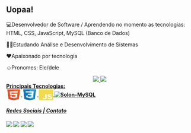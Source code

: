 ## Uopaa!

💻Desenvolvedor de Software / Aprendendo no momento as tecnologias: HTML, CSS, JavaScript, MySQL (Banco de Dados)

👨‍🎓Estudando Análise e Desenvolvimento de Sistemas

❤Apaixonado por tecnologia

☺Pronomes: Ele/dele

<div align="center">
  <a href="https://github.com/solon-santos-dev">
  <img height="180em" src="https://github-readme-stats.vercel.app/api?username=solon-santos-dev&show_icons=true&theme=tokyonight&include_all_commits=true&count_private=true"/>
  <img height="180em" src="https://github-readme-stats.vercel.app/api/top-langs/?username=solon-santos-dev&layout=compact&langs_count=7&theme=tokyonight"/>
</div
<h3><strong>Principais Tecnologias:<strong<<h3>
<div style="display: inline_block">
  <img align="center" alt="Solon-HTML" height="30" width="40" src="https://raw.githubusercontent.com/devicons/devicon/master/icons/html5/html5-original.svg">
  <img align="center" alt="Solon-CSS" height="30" width="40" src="https://raw.githubusercontent.com/devicons/devicon/master/icons/css3/css3-original.svg">
  <img align="center" alt="Solon-Js" height="30" width="40" src="https://raw.githubusercontent.com/devicons/devicon/master/icons/javascript/javascript-plain.svg">
  <img align= "center" alt= "Solon-MySQL" height= "30" width= "40" src="https://cdn.jsdelivr.net/gh/devicons/devicon/icons/mysql/mysql-original.svg" />
  
  <br>
  <h5> <strong>Redes Sociais | Contato<strong><h5>
  
   <a href = "mailto:solon.devintern@gmail.com"><img src="https://img.shields.io/badge/-Gmail-%23333?style=for-the-badge&logo=gmail&logoColor=white" target="_blank"></a>
  <a href="https://www.linkedin.com/in/solon-santos-dev/" target="_blank"><img src="https://img.shields.io/badge/-LinkedIn-%230077B5?style=for-the-badge&logo=linkedin&logoColor=white" target="_blank"></a>
  <a href="https://www.instagram.com/_solonsantos/" target="_blank"><img src="https://img.shields.io/badge/-Instagram-%23E4405F?style=for-the-badge&logo=instagram&logoColor=white" target="_blank"></a>
  <a href="https://discord.gg/SjUQdxzcec" target="_blank"><img src="https://img.shields.io/badge/Discord-7289DA?style=for-the-badge&logo=discord&logoColor=white" target="_blank"></a>







